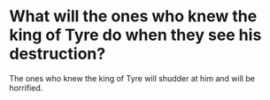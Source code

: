 # What will the ones who knew the king of Tyre do when they see his destruction?

The ones who knew the king of Tyre will shudder at him and will be horrified.
